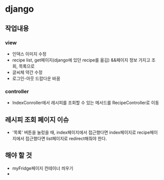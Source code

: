 # django
## 작업내용
### view
- 인덱스 이미지 수정
- recipe list, get페이지(django에 있던 recipe를 옮김)
    &&페이지 정보 가지고 조회, 목록으로
- 글씨체 약간 수정
- 로그인-아웃 드랍다운 바꿈

### controller
- IndexConroller에서 레시피를 조회할 수 있는 메서드를
 RecipeController로 이동


## 레시피 조회 페이지 이슈
- '목록' 버튼을 눌렀을 때,
index페이지에서 접근했다면 index페이지로
recipe페이지에서 접근했다면 list페이지로 redirect해줘야 한다.

## 해야 할 것
- myFridge페이지 컨테이너 씌우기
-